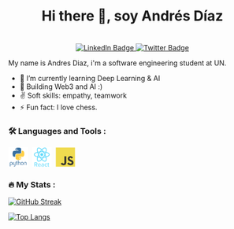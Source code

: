 <div id="header" align="center">
  <h1>Hi there 👋, soy Andrés Díaz<h1>
</div>

<div id="badges" align="center">
<a href="https://www.linkedin.com/in/andiazo/">
    <img src="https://img.shields.io/badge/LinkedIn-blue?style=for-the-badge&logo=linkedin&logoColor=white" alt="LinkedIn Badge"/>
  </a>
  <a href="https://twitter.com/__andiazo__">
    <img src="https://img.shields.io/badge/Twitter-blue?style=for-the-badge&logo=twitter&logoColor=white" alt="Twitter Badge"/>
  </a>
</div>

My name is Andres Diaz, i'm a software engineering student at UN.

- 🌱 I’m currently learning Deep Learning & AI
- :hammer: Building Web3 and AI :)
- :v: Soft skills: empathy, teamwork
- ⚡ Fun fact: I love chess.

### :hammer_and_wrench: Languages and Tools :

<div>
    <img src="https://github.com/devicons/devicon/blob/master/icons/python/python-original-wordmark.svg" title="Python" alt="Python" width="40" height="40"/>&nbsp;
    <img src="https://github.com/devicons/devicon/blob/master/icons/react/react-original-wordmark.svg" title="React" alt="React" width="40" height="40"/>&nbsp;
    <img src="https://github.com/devicons/devicon/blob/master/icons/javascript/javascript-original.svg" title="Javascript" alt="Javascript" width="40" height="40"/>&nbsp;
</div>

### :fire: My Stats :

[![GitHub Streak](http://github-readme-streak-stats.herokuapp.com?user=andiazo&theme=dark&background=000000)](https://git.io/streak-stats)


[![Top Langs](https://github-readme-stats.vercel.app/api/top-langs/?username=andiazo&layout=compact&theme=vision-friendly-dark)](https://github.com/anuraghazra/github-readme-stats)


<!--
**andiazo/andiazo** is a ✨ _special_ ✨ repository because its `README.md` (this file) appears on your GitHub profile.
